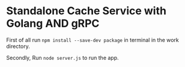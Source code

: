 # Standalone Cache Service with Golang AND gRPC

First of all run `npm install --save-dev package` in terminal in the work directory.

Secondly, Run `node server.js` to run the app.

